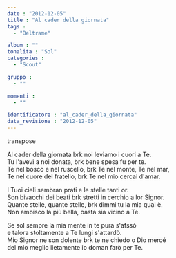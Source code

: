 ```yaml
---
date : "2012-12-05"
title : "Al cader della giornata"
tags : 
  - "Beltrame"

album : ""
tonalita : "Sol"
categories : 
  - "Scout"

gruppo : 
  - ""

momenti : 
  - ""

identificatore : "al_cader_della_giornata"
data_revisione : "2012-12-05"
---
```

  
transpose  
  
Al cader della giornata brk noi leviamo i cuori a Te.  
Tu l'avevi a noi donata, brk bene spesa fu per te.  
Te nel bosco e nel ruscello, brk Te nel monte, Te nel mar,   
Te nel cuore del fratello, brk Te nel mio cercai d'amar.   
  
  
  
I Tuoi cieli sembran prati e le stelle tanti or.   
Son bivacchi dei beati brk stretti in cerchio a lor Signor.  
Quante stelle, quante stelle, brk dimmi tu la mia qual è.   
Non ambisco la più bella, basta sia vicino a Te.  
  
  
Se sol sempre la mia mente in te pura s'afssò  
e talora stoltamente a Te lungi s'attardò.  
Mio Signor ne son dolente brk te ne chiedo o Dio mercé  
del mio meglio lietamente io doman farò per Te.  
  
  
  
